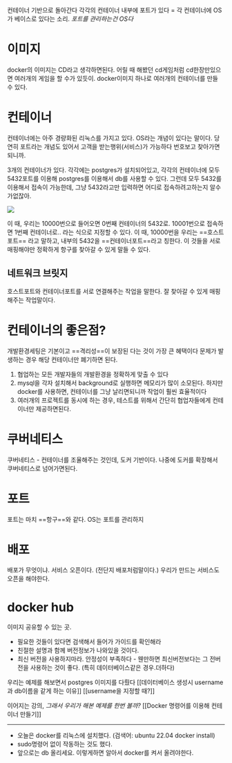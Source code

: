 컨테이너 기반으로 돌아간다
각각의 컨테이너 내부에 포트가 있다  = 각 컨테이너에 OS가 베이스로 있다는 소리.
*포트를 관리하는건 OS다*


# 이미지
docker의 이미지는 CD라고 생각하면된다.
어릴 때 해봤던 cd게임처럼 cd한장만있으면 여러개의 게임을 할 수가 있듯이.
docker이미지 하나로 여러개의 컨테이너를 만들 수 있다.


# 컨테이너
컨테이너에는 아주 경량화된 리눅스를 가지고 있다.
OS라는 개념이 있다는 말이다.
당연히 포트라는 개념도 있어서 고객을 받는행위(서비스)가 가능하다
번호보고 찾아가면되니까.

3개의 컨테이너가 있다. 
각각에는 postgres가 설치되어있고, 각각의 컨테이너에 모두 5432포트를 이용해 postgres를 이용해서 db를 사용할 수 있다.
그런데 모두 5432를 이용해서 접속이 가능한데, 그냥 5432라고만 입력하면 어디로 접속하려고하는지 알수가없잖아.

![](https://i.imgur.com/7CWc4xs.png)

이 때, 우리는 10000번으로 들어오면 0번째 컨테이너의 5432로. 10001번으로 접속하면 1번째 컨테이너로.. 라는 식으로 지정할 수 있다. 
이 때, 10000번을 우리는 ==호스트포트== 라고 말하고, 내부의 5432을 ==컨테이너포트==라고 칭한다. 
이 것들을 서로 매핑해야만 정확하게 항구를 찾아갈 수 있게 말들 수 있다. 

## 네트워크 브릿지
호스트포트와 컨테이너포트를 서로 연결해주는 작업을 말한다. 잘 찾아갈 수 있게 매핑해주는 작업말이다. 


# 컨테이너의 좋은점?
개발환경세팅은 기본이고 ==격리성==이 보장된 다는 것이 가장 큰 혜택이다
문제가 발생하는 경우 해당 컨테이너만 폐기하면 된다.

1. 협업하는 모든 개발자들의 개발환경을 정확하게 맞출 수 있다
2. mysql을 각자 설치해서  background로 실행하면 메모리가 많이 소모된다. 하지만  docker를 사용하면, 컨테이너를 그냥 날리면되니까 작업이 훨씬 효율적이다
3. 여러개의 프로젝트를 동시에 하는 경우, 테스트를 위해서 간단히 협업자들에게 컨테이너만 제공하면된다. 


# 쿠버네티스
쿠버네티스 - 컨테이너를 조율해주는 것인데, 도커 기반이다.
나중에 도커를 확장해서 쿠버네티스로 넘어가면된다. 


# 포트
포트는 마치 ==항구==와 같다.
OS는 포트를 관리하지


# 배포 
배포가 무엇이냐. 서비스 오픈이다.  (전단지 배포처럼말이다.)
우리가 만드는 서비스도 오픈을 해야한다. 



# docker hub
이미지 공유할 수 있는 곳. 
- 필요한 것들이 있다면 검색해서 들어가 가이드를 확인해라
- 친절한 설명과 함께 버전정보가 나와있을 것이다.
- 최신 버전을 사용하지마라. 안정성이 부족하다 - 웬만하면 최신버전보다는 그 전버전을 사용하는 것이 좋다. (특히 데이터베이스같은 경우.더하다)

우리는 예제를 해보면서 postgres 이미지를 다뤘다
[[데이터베이스 생성시 username과 db이름을 같게 하는 이유]]
[[username을 지정할 때?]]


이어지는 강의, *그래서 우리가 해본 예제를 한번 볼까?*
[[Docker 명령어를 이용해 컨테이너 만들기]]



---

- 오늘은 docker를 리눅스에 설치했다. (검색어: ubuntu 22.04 docker install)
- sudo명령어 없이 작동하는 것도 했다.
- 앞으로는 db 올리세요. 이렇게하면 알아서 docker를 켜서 올려야한다. 

 